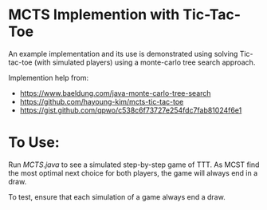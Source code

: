 # MCTS Implemention with Tic-Tac-Toe

An example implementation and its use is demonstrated using solving Tic-tac-toe (with simulated players) using a monte-carlo tree search approach. 

Implemention help from: 
- https://www.baeldung.com/java-monte-carlo-tree-search 
- https://github.com/hayoung-kim/mcts-tic-tac-toe 
- https://gist.github.com/qpwo/c538c6f73727e254fdc7fab81024f6e1 

# To Use:

Run *MCTS.java* to see a simulated step-by-step game of TTT. As MCST find the most optimal next choice for both players, the game will always end in a draw. 

To test, ensure that each simulation of a game always end a draw. 
